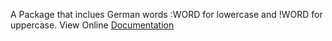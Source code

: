 A Package that inclues German words :WORD for lowercase and !WORD for uppercase. View Online [Documentation](https://espanso.org/docs/get-started/)
